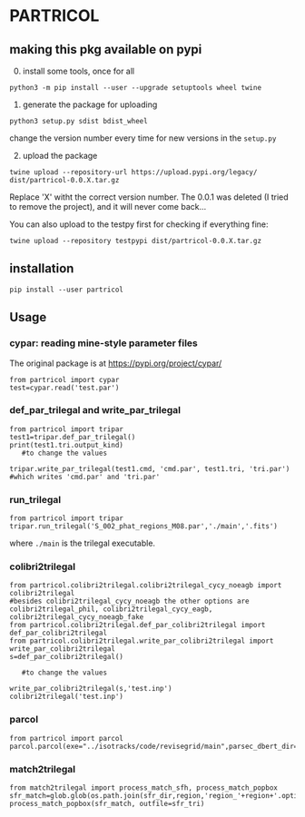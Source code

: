 # PARTRICOL

## making this pkg available on pypi
0. install some tools, once for all
```
python3 -m pip install --user --upgrade setuptools wheel twine
```
1. generate the package for uploading
```
python3 setup.py sdist bdist_wheel
```
change the version number every time for new versions in the `setup.py`

2. upload the package
```
twine upload --repository-url https://upload.pypi.org/legacy/ dist/partricol-0.0.X.tar.gz
```
Replace 'X' witht the correct version number. The 0.0.1 was deleted (I tried to remove the project), and it will never come back...

You can also upload to the testpy first for checking if everything fine:
```
twine upload --repository testpypi dist/partricol-0.0.X.tar.gz
```

## installation
```
pip install --user partricol
```

## Usage

### cypar: reading mine-style parameter files
The original package is at https://pypi.org/project/cypar/
```
from partricol import cypar
test=cypar.read('test.par')
```

### def_par_trilegal and write_par_trilegal
```
from partricol import tripar
test1=tripar.def_par_trilegal()
print(test1.tri.output_kind)
   #to change the values

tripar.write_par_trilegal(test1.cmd, 'cmd.par', test1.tri, 'tri.par') #which writes 'cmd.par' and 'tri.par'
```

### run_trilegal
```
from partricol import tripar
tripar.run_trilegal('S_002_phat_regions_M08.par','./main','.fits')
```
where `./main` is the trilegal executable.

### colibri2trilegal
```
from partricol.colibri2trilegal.colibri2trilegal_cycy_noeagb import colibri2trilegal
#besides colibri2trilegal_cycy_noeagb the other options are colibri2trilegal_phil, colibri2trilegal_cycy_eagb, colibri2trilegal_cycy_noeagb_fake
from partricol.colibri2trilegal.def_par_colibri2trilegal import def_par_colibri2trilegal
from partricol.colibri2trilegal.write_par_colibri2trilegal import write_par_colibri2trilegal
s=def_par_colibri2trilegal()

   #to change the values

write_par_colibri2trilegal(s,'test.inp')
colibri2trilegal('test.inp')
```


### parcol
```
from partricol import parcol
parcol.parcol(exe="../isotracks/code/revisegrid/main",parsec_dbert_dir="../isotracks/isotrack_parsec/CAF09_V1.2S_M36_S12D_NS_MAS3/dbert_comp",inpdir="./INP",indir="./S_035",outdir="isotrack_parcol/CAF09_V1.2S_M36_S12D_NS_MAS3/dbert_comp035",outfile="isotrack_parcol/CAF09_V1.2S_M36_S12D_NS_MAS3_parcol_comp035.dat")
```


### match2trilegal
```
from match2trilegal import process_match_sfh, process_match_popbox
sfr_match=glob.glob(os.path.join(sfr_dir,region,'region_'+region+'.optir'+quartile+'_*.popbox'))
process_match_popbox(sfr_match, outfile=sfr_tri)
```
